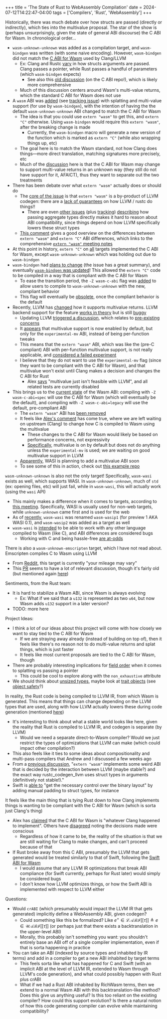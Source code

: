 +++
title = 'The State of Rust to WebAssembly Compilation'
date = 2024-07-12T14:22:47-04:00
tags = ['Compilers', 'Rust', 'WebAssembly']
+++

Historically, there was much debate over how structs are passed (directly or indirectly), which ties into the multivalue proposal. The star of the show is (perhaps unsurprisingly, given the state of general ABI discourse) the C ABI for Wasm. In chronological order...
- `wasm-unknown-unknown` was added as a compilation target, and `wasm-bindgen` was written (with some naive encoding). However, `wasm-bindgen` did not match the [C ABI for Wasm](https://github.com/WebAssembly/tool-conventions/blob/main/BasicCABI.md) used by Clang/LLVM
    - Ex: Clang and Rustc [vary](https://github.com/WebAssembly/tool-conventions/issues/130) in how structs arguments are passed. Clang passes a pointer, while Rust passes a handful of parameters (which `wasm-bindgen` expects)
        - See also this [old discussion](https://github.com/WebAssembly/tool-conventions/issues/88) (on the C ABI repo!), which is likely more comprehensive
    - Much of this discussion centers around Wasm's multi-value returns, which the standard C ABI for Wasm does not use
- A `wasm` ABI was [added](https://github.com/rust-lang/rust/pull/83763) (see [tracking issue](https://github.com/rust-lang/rust/issues/83788)) with splatting and multi-value support (for use by `wasm-bindgen`), with the intention of having the the default `wasm-unknown-unknown` ABI changed to match the C ABI for Wasm
    - The idea is that you could use `extern "wasm"` to get this, and `extern "C"` otherwise. Using `wasm-bindgen` would require this `extern "wasm"`, after the breaking change is made
        - Currently, the `wasm-bindgen` macro will generate a new version of the function which is marked as `extern "C"` (while also wrapping things up, etc)
    - The goal here is to match the Wasm standard, not how Clang does things—more direct translation, matching signatures more precisely, etc
    - Much of the [discussion](https://github.com/rust-lang/rust/issues/83788#issuecomment-1191564068) here is that the C ABI for Wasm may change to support multi-value returns in an unknown way (they still do not have support for it, AFAICT), thus they want to separate out the two treatments
- There has been debate over what `extern "wasm"` actually does or should do
    - The [core of the issue](https://github.com/rust-lang/rust/issues/83788#issuecomment-1562649508) is that `extern "wasm"` is a by-product of LLVM codegen: there are a [lack of guarantees](https://github.com/rust-lang/rust/issues/83788#issuecomment-1562684547) on how LLVM / rustc do things!!
        - There are even [other issues](https://github.com/rust-lang/rust/issues/115666) (plus [tracking](https://github.com/rust-lang/rust/issues/119183)) [describing](https://github.com/rust-lang/rust/issues/83788#issuecomment-1710277392) how passing aggregate types directly makes it hard to reason about ABI compatibility, since things depend on how LLVM specifically lowers these struct types
    - [This comment](https://github.com/rust-lang/rust/issues/83788#issuecomment-1562812884) gives a good overview on the differences between `extern "wasm"` and `extern "C"` ABI differences, which links to the comprehensive [`extern "wasm"` meeting notes](https://github.com/rust-lang/lang-team/blob/master/design-meeting-minutes/2021-04-21-wasm-abi.md)
- At this point in history, `extern "C"` on [all](https://github.com/rust-lang/rust/issues/83788#issuecomment-1562799411) targets implemented the C ABI for Wasm, except `wasm-unknown-unknown` which was holding out due to `wasm-bindgen`
- `wasm-bindgen` had [plans to change](https://github.com/rustwasm/wasm-bindgen/issues/3454) (the issue has a great summary), and eventually [`wasm-bindgen` was updated](https://github.com/rustwasm/wasm-bindgen/pull/3595)! This allowed the `extern "C"` code to be compiled in a way that is compliant with the C ABI for Wasm
    - To ease the transition period, the `-Z wasm-c-abi` flag was [added](https://github.com/rust-lang/rust/pull/117919) to allow users to compile to `wasm-unknown-unknown` with the new, compliant behavior
    - This flag will eventually be [obsolete](https://github.com/rust-lang/rust/pull/117918), once the compliant behavior is the default
- Recently, LLVM has [changed](https://github.com/llvm/llvm-project/pull/88492) how it supports multivalue returns. LLVM backend support for the feature [works in theory](https://github.com/rust-lang/rust/issues/127318#issuecomment-2214257179) but is still [buggy](https://github.com/llvm/llvm-project/issues/98323)
    - Updating LLVM [triggered a discussion](https://github.com/rust-lang/rust/pull/127513), which relates to [pre-existing concerns](https://github.com/rustwasm/wasm-bindgen/issues/3454#issuecomment-2189386518)
    - It [appears](https://github.com/rust-lang/rust/pull/127513#issuecomment-2220506527) that multivalue support is now enabled by default, but only for the `experimental-mv` ABI, instead of being per-function tweaks
    - This means that the `extern "wasm"` ABI, which was like the (pre-C compliant) ABI with per-function multivalue support, is not really applicable, and [considered a failed experiment](https://github.com/rust-lang/rust/pull/127513#issuecomment-2220650081)
    - I believe that they do not want to use the `experimental-mv` flag (since they want to be compliant with the C ABI for Wasm), and that multivalue won't exist until Clang makes a decision and changes the C ABI for Rust
        - Alex [says](https://github.com/rust-lang/rust/pull/127513#issuecomment-2220650081) "multivalue just isn't feasible with LLVM", and all related tests are currently disabled
- This brings us to the [current state](https://github.com/rust-lang/rust/pull/127513#issuecomment-2220742869) of the Wasm ABI: compiling with `-Z wasm-c-abi=spec` will use the C ABI for Wasm (which will eventually be the default), and compiling with `-Z wasm-c-abi=legacy` will use the default, pre-compliant ABI
    - The `extern "wasm"` ABI has [been removed](https://github.com/rust-lang/rust/pull/127605)
    - It feels like [Alex's comment](https://github.com/rust-lang/rust/issues/83788#issuecomment-1563118074) has come true, where we are left waiting on upstream (Clang) to change how C is compiled to Wasm using the multivalue
        - These changes to the C ABI for Wasm would likely be based on performance concerns, not expressivity
        - [Specifically](https://github.com/rust-lang/rust/pull/127513#issuecomment-2223061784), multivalue is on by default but does not do anything unless the `experimental-mv` is used; we are waiting on good multivalue support in LLVM
    - [Apparently](https://github.com/llvm/llvm-project/pull/88492#issue-2239616346), WASI is planning to add a multivalue ABI soon
    - To see some of this in action, check out [this example repo](https://github.com/rafaelbeckel/test-c-rust-wasm)


`wasm-unknown-unknown` is also not the only target! Specifically, `wasm-wasi` exists as well, which supports WASI. In `wasm-unknown-unknown`, much of `std` (ex: opening files, etc) will just fail, while in `wasm-wasi`, this will actually work (using the `wasi` API)
- This mainly makes a difference when it comes to targets, according to [this meeting](https://youtu.be/XH4sXBa06ig?t=1206). Specifically, WASI is usually used for non-web targets, while `unknown-unknown` came first and is used for the web
- As of [recently](https://blog.rust-lang.org/2024/04/09/updates-to-rusts-wasi-targets.html), `wasm-wasi` was renamed `wasm-wasip1` (for preview 1 AKA WASI 0.1), and `wasm-wasip2` was added as a target as well
- `wasm-wasi` is [intended](https://doc.rust-lang.org/rustc/platform-support/wasm32-wasip1.html) to be able to work with any other language compiled to Wasm (like C), and ABI differences are considered bugs
    - Working with C and being hassle-free [are at-odds](https://doc.rust-lang.org/rustc/platform-support/wasm32-wasip1-threads.html)

There is also a `wasm-unknown-emscripten` target, which I have not read about. Emscripten compiles C to Wasm using LLVM
- From [Reddit](https://www.reddit.com/r/rust/comments/17oaz2x/comment/k7xztgp/?utm_source=share&utm_medium=web3x&utm_name=web3xcss&utm_term=1&utm_content=share_button), this target is currently "your mileage may vary"
- This [PR](https://github.com/rust-lang/rust/pull/63649) seems to have a lot of relevant discussion, though it's fairly old (but mentioned again [here](https://github.com/WebAssembly/tool-conventions/issues/88#issuecomment-543885030))


Sentiments, from the Rust team:
- It is hard to stabilize a Wasm ABI, since Wasm is always evolving
    - Ex: What if we said that a `u132` is represented as two `u64`, but now Wasm adds `u132` support in a later version?
- TODO: more here

Project Ideas:
- I think a lot of our ideas about this project will come with how closely we want to stay tied to the C ABI for Wasm
    - If we are straying away already (instead of building on top of), then it feels like there's no reason not to do multi-value returns and splat things, which is just faster
    - It feels like most current proposals are tied to the C ABI for Wasm, though
- There are probably interesting implications for [field order](https://youtu.be/XH4sXBa06ig?t=1707) when it comes to splatting vs passing a pointer
    - This could be cool to explore along with the `non_exhaustive` attribute
- We should think about [unsized types](https://doc.rust-lang.org/book/ch19-04-advanced-types.html), maybe look at [trait objects](https://articles.bchlr.de/traits-dynamic-dispatch-upcasting) (see [object safety](https://huonw.github.io/blog/2015/01/object-safety/)?)

In reality, the Rust code is being compiled to LLVM IR, from which Wasm is generated. This means that things can change depending on the LLVM types that are used, along with how LLVM actually lowers these during code generation (mentioned [here](https://github.com/rust-lang/rust/issues/83788#issuecomment-1477045004))
- It's interesting to think about what a stable world looks like here, given the reality that Rust is compiled to LLVM IR, and codegen is separate (by LLVM)
    - Would we need a separate direct-to-Wasm compiler? Would we just restrict the types of optimizations that LLVM can make (which could impact other compilation?)
- This also feels like it ties to some ideas about compositionality and multi-pass compilers that Andrew and I discussed a few weeks ago
- From a [previous discussion](https://github.com/rust-lang/rust/issues/83788#issuecomment-1562649508), "`extern "wasm"` implements some weird ABI that is decided by the interaction between LLVM (maybe stable?) and the exact way rustc_codegen_llvm uses struct types in arguments (definitively not stable!)."
- Swift is [able to](https://github.com/swiftlang/swift/blob/main/docs/ABI/TypeLayout.rst) "get the necessary control over the binary layout" by adding manual padding to struct types, for instance

It feels like the main thing that is tying Rust down to how Clang implements things is wanting to be compliant with the C ABI for Wasm (which is sorta just Clang's thing)
- Alex has [claimed](https://github.com/WebAssembly/tool-conventions/issues/88#issuecomment-544575709) that the C ABI for Wasm is "whatever Clang happened to implement". Others have [disagreed](https://github.com/WebAssembly/tool-conventions/issues/88#issuecomment-544601994) noting the decisions made were conscious
    - Regardless of how it came to be, the reality of the situation is that we are still waiting for Clang to make changes, and can't proceed because of that
- If Rust broke away from this C ABI, presumably the LLVM that gets generated would be treated similarly to that of Swift, following the [Swift ABI for Wasm](https://github.com/WebAssembly/tool-conventions/blob/main/SwiftABI.md)
    - I would assume that any LLVM IR optimizations that break ABI compliance (for Swift currently, perhaps for Rust later) would simply be considered bugs
    - I don't know how LLVM optimizes things, or how the Swift ABI is implemented with respect to LLVM either

Questions:
- Would `crABI` (which presumably would impact the LLVM IR that gets generated) implicitly define a WebAssembly ABI, given codegen?
    - Could something like this be formalized? Like $e^{+} \in \mathcal{LABI}[[\tau]] \triangleq e \in \mathcal{UABI}[[\tau]]$ (or perhaps just that there exists a backtranslation in the upper-level ABI)
    - Morally, this probably isn't something you want: you shouldn't entirely base an ABI off of a single compiler implementation, even if that is sorta happening in practice
- You can take an ABI (indexed by source types and inhabited by IR terms) and add in a compiler to get a new ABI inhabited by target terms
    - This feels sorta like what has happened for C and Swift (with an implicit ABI at the level of LLVM IR, extended to Wasm through LLVM's code generation), and what could possibly happen with Rust plus crABI
    - What if we had a Rust ABI inhabited by RichWasm terms, then we extend to a normal Wasm ABI with this backtranslation-like method? Does this give us anything useful? Is this too reliant on the existing compiler? How could this support evolution? Is there a natural notion of how this code generating compiler can evolve while maintaining compatibility?